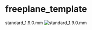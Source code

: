 # freeplane_template

standard_1.9.0.mm
![standard_1.9.0.mm](https://user-images.githubusercontent.com/99910/114017044-7d5a6000-98a6-11eb-9070-9bb72f0fe4d6.png "standard_19.mm")
